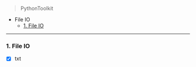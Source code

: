> PythonToolkit


- File IO
  - [1. File IO](#1-file-io)

---

### 1. File IO

- [x] <span id = "txt">txt
